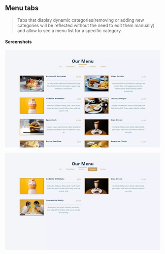 ## Menu tabs

> Tabs that display dynamic categories(removing or adding new categories will be reflected without the need to edit them manually) and allow to see a menu list for a specific category.

#### Screenshots

![Main page](https://github.com/CodingOnMars/react-course-projects/blob/main/screenshots/menu-1.webp)

![Selected category](https://github.com/CodingOnMars/react-course-projects/blob/main/screenshots/menu-2.webp)
